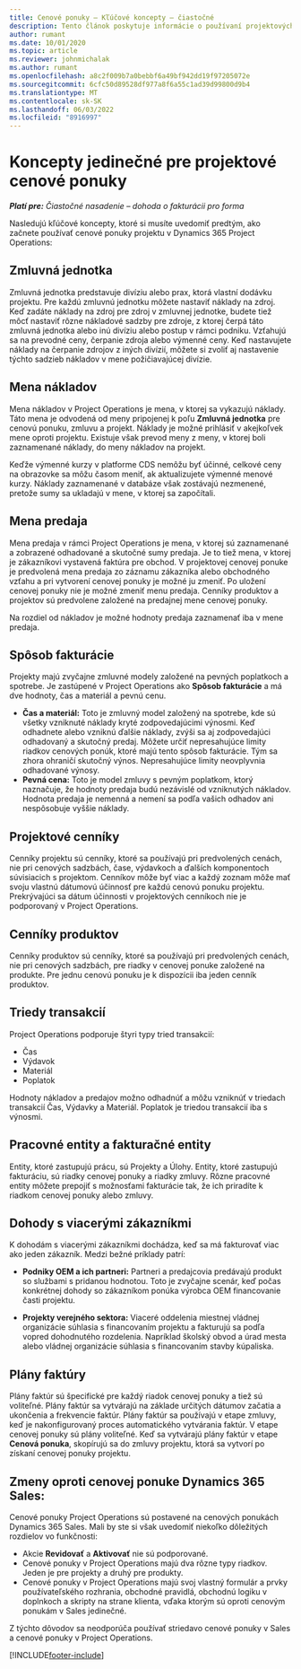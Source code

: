 ```yaml
---
title: Cenové ponuky – Kľúčové koncepty – čiastočné
description: Tento článok poskytuje informácie o používaní projektových cenových ponúk v Project Operations.
author: rumant
ms.date: 10/01/2020
ms.topic: article
ms.reviewer: johnmichalak
ms.author: rumant
ms.openlocfilehash: a8c2f009b7a0bebbf6a49bf942dd19f97205072e
ms.sourcegitcommit: 6cfc50d89528df977a8f6a55c1ad39d99800d9b4
ms.translationtype: MT
ms.contentlocale: sk-SK
ms.lasthandoff: 06/03/2022
ms.locfileid: "8916997"
---
```

# <a name="concepts-unique-to-project-quotes"></a>Koncepty jedinečné pre projektové cenové ponuky

_**Platí pre:** Čiastočné nasadenie – dohoda o fakturácii pro forma_


Nasledujú kľúčové koncepty, ktoré si musíte uvedomiť predtým, ako začnete používať cenové ponuky projektu v Dynamics 365 Project Operations:

## <a name="contracting-unit"></a>Zmluvná jednotka

Zmluvná jednotka predstavuje divíziu alebo prax, ktorá vlastní dodávku projektu. Pre každú zmluvnú jednotku môžete nastaviť náklady na zdroj. Keď zadáte náklady na zdroj pre zdroj v zmluvnej jednotke, budete tiež môcť nastaviť rôzne nákladové sadzby pre zdroje, z ktorej čerpá táto zmluvná jednotka alebo inú divíziu alebo postup v rámci podniku. Vzťahujú sa na prevodné ceny, čerpanie zdroja alebo výmenné ceny. Keď nastavujete náklady na čerpanie zdrojov z iných divízií, môžete si zvoliť aj nastavenie týchto sadzieb nákladov v mene požičiavajúcej divízie.

## <a name="cost-currency"></a>Mena nákladov

Mena nákladov v Project Operations je mena, v ktorej sa vykazujú náklady. Táto mena je odvodená od meny pripojenej k poľu **Zmluvná jednotka** pre cenovú ponuku, zmluvu a projekt. Náklady je možné prihlásiť v akejkoľvek mene oproti projektu. Existuje však prevod meny z meny, v ktorej boli zaznamenané náklady, do meny nákladov na projekt.

Keďže výmenné kurzy v platforme CDS nemôžu byť účinné, celkové ceny na obrazovke sa môžu časom meniť, ak aktualizujete výmenné menové kurzy. Náklady zaznamenané v databáze však zostávajú nezmenené, pretože sumy sa ukladajú v mene, v ktorej sa započítali.

## <a name="sales-currency"></a>Mena predaja

Mena predaja v rámci Project Operations je mena, v ktorej sú zaznamenané a zobrazené odhadované a skutočné sumy predaja. Je to tiež mena, v ktorej je zákazníkovi vystavená faktúra pre obchod. V projektovej cenovej ponuke je predvolená mena predaja zo záznamu zákazníka alebo obchodného vzťahu a pri vytvorení cenovej ponuky je možné ju zmeniť. Po uložení cenovej ponuky nie je možné zmeniť menu predaja. Cenníky produktov a projektov sú predvolene založené na predajnej mene cenovej ponuky.

Na rozdiel od nákladov je možné hodnoty predaja zaznamenať iba v mene predaja.

## <a name="billing-method"></a>Spôsob fakturácie

Projekty majú zvyčajne zmluvné modely založené na pevných poplatkoch a spotrebe. Je zastúpené v Project Operations ako **Spôsob fakturácie** a má dve hodnoty, čas a materiál a pevnú cenu.

- **Čas a materiál:** Toto je zmluvný model založený na spotrebe, kde sú všetky vzniknuté náklady kryté zodpovedajúcimi výnosmi. Keď odhadnete alebo vzniknú ďalšie náklady, zvýši sa aj zodpovedajúci odhadovaný a skutočný predaj. Môžete určiť nepresahujúce limity riadkov cenových ponúk, ktoré majú tento spôsob fakturácie. Tým sa zhora ohraničí skutočný výnos. Nepresahujúce limity neovplyvnia odhadované výnosy.
- **Pevná cena:** Toto je model zmluvy s pevným poplatkom, ktorý naznačuje, že hodnoty predaja budú nezávislé od vzniknutých nákladov. Hodnota predaja je nemenná a nemení sa podľa vašich odhadov ani nespôsobuje vyššie náklady.

## <a name="project-price-lists"></a>Projektové cenníky

Cenníky projektu sú cenníky, ktoré sa používajú pri predvolených cenách, nie pri cenových sadzbách, čase, výdavkoch a ďalších komponentoch súvisiacich s projektom. Cenníkov môže byť viac a každý zoznam môže mať svoju vlastnú dátumovú účinnosť pre každú cenovú ponuku projektu. Prekrývajúci sa dátum účinnosti v projektových cenníkoch nie je podporovaný v Project Operations.

## <a name="product-price-lists"></a>Cenníky produktov

Cenníky produktov sú cenníky, ktoré sa používajú pri predvolených cenách, nie pri cenových sadzbách, pre riadky v cenovej ponuke založené na produkte. Pre jednu cenovú ponuku je k dispozícii iba jeden cenník produktov.

## <a name="transaction-classes"></a>Triedy transakcií

Project Operations podporuje štyri typy tried transakcií:

- Čas
- Výdavok
- Materiál
- Poplatok

Hodnoty nákladov a predajov možno odhadnúť a môžu vzniknúť v triedach transakcií Čas, Výdavky a Materiál. Poplatok je triedou transakcií iba s výnosmi.

## <a name="work-entities-and-billing-entities"></a>Pracovné entity a fakturačné entity

Entity, ktoré zastupujú prácu, sú Projekty a Úlohy. Entity, ktoré zastupujú fakturáciu, sú riadky cenovej ponuky a riadky zmluvy. Rôzne pracovné entity môžete prepojiť s možnosťami fakturácie tak, že ich priradíte k riadkom cenovej ponuky alebo zmluvy.

## <a name="multi-customer-deals"></a>Dohody s viacerými zákazníkmi

K dohodám s viacerými zákazníkmi dochádza, keď sa má fakturovať viac ako jeden zákazník. Medzi bežné príklady patrí:

- **Podniky OEM a ich partneri:** Partneri a predajcovia predávajú produkt so službami s pridanou hodnotou. Toto je zvyčajne scenár, keď počas konkrétnej dohody so zákazníkom ponúka výrobca OEM financovanie časti projektu. 

- **Projekty verejného sektora:** Viaceré oddelenia miestnej vládnej organizácie súhlasia s financovaním projektu a fakturujú sa podľa vopred dohodnutého rozdelenia. Napríklad školský obvod a úrad mesta alebo vládnej organizácie súhlasia s financovaním stavby kúpaliska.

## <a name="invoice-schedules"></a>Plány faktúry

Plány faktúr sú špecifické pre každý riadok cenovej ponuky a tiež sú voliteľné. Plány faktúr sa vytvárajú na základe určitých dátumov začatia a ukončenia a frekvencie faktúr. Plány faktúr sa používajú v etape zmluvy, keď je nakonfigurovaný proces automatického vytvárania faktúr. V etape cenovej ponuky sú plány voliteľné. Keď sa vytvárajú plány faktúr v etape **Cenová ponuka**, skopírujú sa do zmluvy projektu, ktorá sa vytvorí po získaní cenovej ponuky projektu.

## <a name="changes-from-dynamics-365-sales-quote"></a>Zmeny oproti cenovej ponuke Dynamics 365 Sales:

Cenové ponuky Project Operations sú postavené na cenových ponukách Dynamics 365 Sales. Mali by ste si však uvedomiť niekoľko dôležitých rozdielov vo funkčnosti:

- Akcie **Revidovať** a **Aktivovať** nie sú podporované.
- Cenové ponuky v Project Operations majú dva rôzne typy riadkov. Jeden je pre projekty a druhý pre produkty.
- Cenové ponuky v Project Operations majú svoj vlastný formulár a prvky používateľského rozhrania, obchodné pravidlá, obchodnú logiku v doplnkoch a skripty na strane klienta, vďaka ktorým sú oproti cenovým ponukám v Sales jedinečné.

Z týchto dôvodov sa neodporúča používať striedavo cenové ponuky v Sales a cenové ponuky v Project Operations.


[!INCLUDE[footer-include](../../includes/footer-banner.md)]
